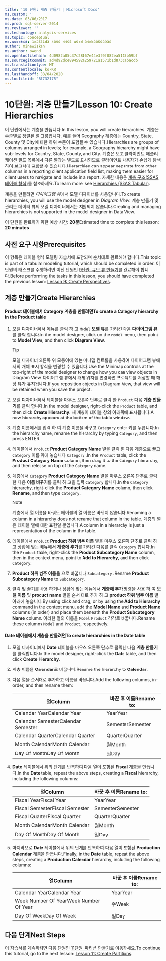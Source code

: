 ```yaml
---
title: '10 단원: 계층 만들기 | Microsoft Docs'
ms.custom: ''
ms.date: 03/06/2017
ms.prod: sql-server-2014
ms.reviewer: ''
ms.technology: analysis-services
ms.topic: conceptual
ms.assetid: 1e2561d3-4890-4495-a9cd-84eb88508938
author: minewiskan
ms.author: owend
ms.openlocfilehash: 4d0982a05c37c28167e44e3f9f082ea5113b59bf
ms.sourcegitcommit: ad4d92dce894592a259721a1571b1d8736abacdb
ms.translationtype: MT
ms.contentlocale: ko-KR
ms.lasthandoff: 08/04/2020
ms.locfileid: "87732175"
---
```

# <a name="lesson-10-create-hierarchies"></a><span data-ttu-id="6541c-102">10단원: 계층 만들기</span><span class="sxs-lookup"><span data-stu-id="6541c-102">Lesson 10: Create Hierarchies</span></span>
  <span data-ttu-id="6541c-103">이 단원에서는 계층을 만듭니다.</span><span class="sxs-lookup"><span data-stu-id="6541c-103">In this lesson, you will create hierarchies.</span></span> <span data-ttu-id="6541c-104">계층은 수준별로 정렬된 열 그룹입니다. 예를 들어 Geography 계층에는 Country, State, County 및 City에 대한 하위 수준이 포함될 수 있습니다.</span><span class="sxs-lookup"><span data-stu-id="6541c-104">Hierarchies are groups of columns arranged in levels; for example, a Geography hierarchy might have sub-levels for Country, State, County, and City.</span></span> <span data-ttu-id="6541c-105">계층은 보고 클라이언트 애플리케이션 필드 목록에서 다른 열과는 별도로 표시되므로 클라이언트 사용자가 손쉽게 탐색하여 보고서에 포함할 수 있습니다.</span><span class="sxs-lookup"><span data-stu-id="6541c-105">Hierarchies can appear separate from other columns in a reporting client application field list, making them easier for client users to navigate and include in a report.</span></span> <span data-ttu-id="6541c-106">자세한 내용은 [계층 구조&#40;SSAS 테이블 형식&#41;](tabular-models/hierarchies-ssas-tabular.md)를 참조하세요.</span><span class="sxs-lookup"><span data-stu-id="6541c-106">To learn more, see [Hierarchies &#40;SSAS Tabular&#41;](tabular-models/hierarchies-ssas-tabular.md).</span></span>  
  
 <span data-ttu-id="6541c-107">계층을 만들려면 *다이어그램 뷰*에서 모델 디자이너를 사용합니다.</span><span class="sxs-lookup"><span data-stu-id="6541c-107">To create hierarchies, you will use the model designer in *Diagram View*.</span></span> <span data-ttu-id="6541c-108">계층 만들기 및 관리는 데이터 뷰의 모델 디자이너에서는 지원되지 않습니다.</span><span class="sxs-lookup"><span data-stu-id="6541c-108">Creating and managing hierarchies is not supported in the model designer in Data View.</span></span>  
  
 <span data-ttu-id="6541c-109">이 단원을 완료하기 위한 예상 시간: **20분**</span><span class="sxs-lookup"><span data-stu-id="6541c-109">Estimated time to complete this lesson: **20 minutes**</span></span>  
  
## <a name="prerequisites"></a><span data-ttu-id="6541c-110">사전 요구 사항</span><span class="sxs-lookup"><span data-stu-id="6541c-110">Prerequisites</span></span>  
 <span data-ttu-id="6541c-111">이 항목은 테이블 형식 모델링 자습서에 포함되며 순서대로 완료해야 합니다.</span><span class="sxs-lookup"><span data-stu-id="6541c-111">This topic is part of a tabular modeling tutorial, which should be completed in order.</span></span> <span data-ttu-id="6541c-112">이 단원의 태스크를 수행하려면 이전 단원인 [9단원: 큐브 뷰 만들기](lesson-8-create-perspectives.md)를 완료해야 합니다.</span><span class="sxs-lookup"><span data-stu-id="6541c-112">Before performing the tasks in this lesson, you should have completed the previous lesson: [Lesson 9: Create Perspectives](lesson-8-create-perspectives.md).</span></span>  
  
## <a name="create-hierarchies"></a><span data-ttu-id="6541c-113">계층 만들기</span><span class="sxs-lookup"><span data-stu-id="6541c-113">Create Hierarchies</span></span>  
  
#### <a name="to-create-a-category-hierarchy-in-the-product-table"></a><span data-ttu-id="6541c-114">Product 테이블에서 Category 계층을 만들려면</span><span class="sxs-lookup"><span data-stu-id="6541c-114">To create a Category hierarchy in the Product table</span></span>  
  
1.  <span data-ttu-id="6541c-115">모델 디자이너에서 메뉴를 클릭 하 고 `Model` **모델 뷰**를 가리킨 다음 **다이어그램 뷰**를 클릭 합니다.</span><span class="sxs-lookup"><span data-stu-id="6541c-115">In the model designer, click on the `Model` menu, then point to **Model View**, and then click **Diagram View**.</span></span>  
  
    > [!TIP]  
    >  <span data-ttu-id="6541c-116">모델 디자이너 오른쪽 위 모퉁이에 있는 미니맵 컨트롤을 사용하여 다이어그램 뷰에서의 개체 표시 방식을 변경할 수 있습니다.</span><span class="sxs-lookup"><span data-stu-id="6541c-116">Use the Minimap controls at the top-right of the model designer to change how you can view objects in Diagram View.</span></span> <span data-ttu-id="6541c-117">다이어그램 뷰에서 개체 위치를 변경하면 프로젝트를 저장할 때 해당 뷰가 유지됩니다.</span><span class="sxs-lookup"><span data-stu-id="6541c-117">If you reposition objects in Diagram View, that view will be retained when you save the project.</span></span>  
  
2.  <span data-ttu-id="6541c-118">모델 디자이너에서 테이블을 마우스 오른쪽 단추로 클릭 한 `Product` 다음 **계층 만들기**를 클릭 합니다.</span><span class="sxs-lookup"><span data-stu-id="6541c-118">In the model designer, right-click the `Product` table, and then click **Create Hierarchy**.</span></span> <span data-ttu-id="6541c-119">새 계층이 테이블 창의 아래쪽에 표시됩니다.</span><span class="sxs-lookup"><span data-stu-id="6541c-119">A new hierarchy appears at the bottom of the table window.</span></span>  
  
3.  <span data-ttu-id="6541c-120">계층 이름에서를 입력 하 여 계층 이름을 바꾸고 `Category` enter 키를 누릅니다.</span><span class="sxs-lookup"><span data-stu-id="6541c-120">In the hierarchy name, rename the hierarchy by typing `Category`, and then press ENTER.</span></span>  
  
4.  <span data-ttu-id="6541c-121">테이블에서 `Product` **Product Category Name** 열을 클릭 한 다음 계층으로 끌고 `Category` 이름 위에 놓습니다 `Category` .</span><span class="sxs-lookup"><span data-stu-id="6541c-121">In the `Product` table, click the **Product Category Name** column, then drag it to the `Category` hierarchy, and then release on top of the `Category` name.</span></span>  
  
5.  <span data-ttu-id="6541c-122">계층에서 `Category` **Product Category Name** 열을 마우스 오른쪽 단추로 클릭 한 다음 **이름 바꾸기**를 클릭 하 고을 입력 `Category` 합니다.</span><span class="sxs-lookup"><span data-stu-id="6541c-122">In the `Category` hierarchy, right-click the **Product Category Name** column, then click **Rename**, and then type `Category`.</span></span>  
  
    > [!NOTE]  
    >  <span data-ttu-id="6541c-123">계층에서 열 이름을 바꿔도 테이블의 열 이름은 바뀌지 않습니다.</span><span class="sxs-lookup"><span data-stu-id="6541c-123">Renaming a column in a hierarchy does not rename that column in the table.</span></span> <span data-ttu-id="6541c-124">계층의 열은 테이블 열에 대한 표현일 뿐입니다.</span><span class="sxs-lookup"><span data-stu-id="6541c-124">A column in a hierarchy is just a representation of the column in the table.</span></span>  
  
6.  <span data-ttu-id="6541c-125">테이블에서 `Product` **Product 하위 범주 이름** 열을 마우스 오른쪽 단추로 클릭 하 고 상황에 맞는 메뉴에서 **계층에 추가**를 가리킨 다음를 클릭 `Category` 합니다.</span><span class="sxs-lookup"><span data-stu-id="6541c-125">In the `Product` table, right-click the **Product Subcategory Name** column, then in the context menu, point to **Add to Hierarchy**, and then click `Category`.</span></span>  
  
7.  <span data-ttu-id="6541c-126">**Product 하위 범주 이름을** 으로 바꿉니다 `Subcategory` .</span><span class="sxs-lookup"><span data-stu-id="6541c-126">Rename **Product Subcategory Name** to `Subcategory`.</span></span>  
  
8.  <span data-ttu-id="6541c-127">클릭 및 끌기를 사용 하거나 상황에 맞는 메뉴에서 **계층에 추가** 명령을 사용 하 여 **모델 이름** 및 **product name** 열을 순서 대로 추가 하 고 **product 하위 범주 이름** 열 아래에 놓습니다.</span><span class="sxs-lookup"><span data-stu-id="6541c-127">By using click and drag, or by using the **Add to Hierarchy** command in the context menu, add the **Model Name** and **Product Name** columns (in order) and place them beneath the **Product Subcategory Name** column.</span></span> <span data-ttu-id="6541c-128">이러한 열의 이름을 `Model` `Product` 각각로 바꿉니다.</span><span class="sxs-lookup"><span data-stu-id="6541c-128">Rename these columns `Model` and `Product`, respectively.</span></span>  
  
#### <a name="to-create-hierarchies-in-the-date-table"></a><span data-ttu-id="6541c-129">Date 테이블에서 계층을 만들려면</span><span class="sxs-lookup"><span data-stu-id="6541c-129">To create hierarchies in the Date table</span></span>  
  
1.  <span data-ttu-id="6541c-130">모델 디자이너에서 **Date** 테이블을 마우스 오른쪽 단추로 클릭한 다음 **계층 만들기**를 클릭합니다.</span><span class="sxs-lookup"><span data-stu-id="6541c-130">In the model designer, right-click the **Date** table, and then click **Create Hierarchy**.</span></span>  
  
2.  <span data-ttu-id="6541c-131">계층 이름을 **Calendar**로 바꿉니다.</span><span class="sxs-lookup"><span data-stu-id="6541c-131">Rename the hierarchy to **Calendar**.</span></span>  
  
3.  <span data-ttu-id="6541c-132">다음 열을 순서대로 추가하고 이름을 바꿉니다.</span><span class="sxs-lookup"><span data-stu-id="6541c-132">Add the following columns, in-order, and then rename them:</span></span>  
  
    |<span data-ttu-id="6541c-133">열</span><span class="sxs-lookup"><span data-stu-id="6541c-133">Column</span></span>|<span data-ttu-id="6541c-134">바꾼 후 이름</span><span class="sxs-lookup"><span data-stu-id="6541c-134">Rename to:</span></span>|  
    |------------|----------------|  
    |<span data-ttu-id="6541c-135">Calendar Year</span><span class="sxs-lookup"><span data-stu-id="6541c-135">Calendar Year</span></span>|<span data-ttu-id="6541c-136">Year</span><span class="sxs-lookup"><span data-stu-id="6541c-136">Year</span></span>|  
    |<span data-ttu-id="6541c-137">Calendar Semester</span><span class="sxs-lookup"><span data-stu-id="6541c-137">Calendar Semester</span></span>|<span data-ttu-id="6541c-138">Semester</span><span class="sxs-lookup"><span data-stu-id="6541c-138">Semester</span></span>|  
    |<span data-ttu-id="6541c-139">Calendar Quarter</span><span class="sxs-lookup"><span data-stu-id="6541c-139">Calendar Quarter</span></span>|<span data-ttu-id="6541c-140">Quarter</span><span class="sxs-lookup"><span data-stu-id="6541c-140">Quarter</span></span>|  
    |<span data-ttu-id="6541c-141">Month Calendar</span><span class="sxs-lookup"><span data-stu-id="6541c-141">Month Calendar</span></span>|<span data-ttu-id="6541c-142">월</span><span class="sxs-lookup"><span data-stu-id="6541c-142">Month</span></span>|  
    |<span data-ttu-id="6541c-143">Day Of Month</span><span class="sxs-lookup"><span data-stu-id="6541c-143">Day Of Month</span></span>|<span data-ttu-id="6541c-144">일</span><span class="sxs-lookup"><span data-stu-id="6541c-144">Day</span></span>|  
  
4.  <span data-ttu-id="6541c-145">**Date** 테이블에서 위의 단계를 반복하여 다음 열이 포함된 **Fiscal** 계층을 만듭니다.</span><span class="sxs-lookup"><span data-stu-id="6541c-145">In the **Date** table, repeat the above steps, creating a **Fiscal** hierarchy, including the following columns:</span></span>  
  
    |<span data-ttu-id="6541c-146">열</span><span class="sxs-lookup"><span data-stu-id="6541c-146">Column</span></span>|<span data-ttu-id="6541c-147">바꾼 후 이름</span><span class="sxs-lookup"><span data-stu-id="6541c-147">Rename to:</span></span>|  
    |------------|----------------|  
    |<span data-ttu-id="6541c-148">Fiscal Year</span><span class="sxs-lookup"><span data-stu-id="6541c-148">Fiscal Year</span></span>|<span data-ttu-id="6541c-149">Year</span><span class="sxs-lookup"><span data-stu-id="6541c-149">Year</span></span>|  
    |<span data-ttu-id="6541c-150">Fiscal Semester</span><span class="sxs-lookup"><span data-stu-id="6541c-150">Fiscal Semester</span></span>|<span data-ttu-id="6541c-151">Semester</span><span class="sxs-lookup"><span data-stu-id="6541c-151">Semester</span></span>|  
    |<span data-ttu-id="6541c-152">Fiscal Quarter</span><span class="sxs-lookup"><span data-stu-id="6541c-152">Fiscal Quarter</span></span>|<span data-ttu-id="6541c-153">Quarter</span><span class="sxs-lookup"><span data-stu-id="6541c-153">Quarter</span></span>|  
    |<span data-ttu-id="6541c-154">Month Calendar</span><span class="sxs-lookup"><span data-stu-id="6541c-154">Month Calendar</span></span>|<span data-ttu-id="6541c-155">월</span><span class="sxs-lookup"><span data-stu-id="6541c-155">Month</span></span>|  
    |<span data-ttu-id="6541c-156">Day Of Month</span><span class="sxs-lookup"><span data-stu-id="6541c-156">Day Of Month</span></span>|<span data-ttu-id="6541c-157">일</span><span class="sxs-lookup"><span data-stu-id="6541c-157">Day</span></span>|  
  
5.  <span data-ttu-id="6541c-158">마지막으로 **Date** 테이블에서 위의 단계를 반복하여 다음 열이 포함된 **Production Calendar** 계층을 만듭니다.</span><span class="sxs-lookup"><span data-stu-id="6541c-158">Finally, in the **Date** table, repeat the above steps, creating a **Production Calendar** hierarchy, including the following columns:</span></span>  
  
    |<span data-ttu-id="6541c-159">열</span><span class="sxs-lookup"><span data-stu-id="6541c-159">Column</span></span>|<span data-ttu-id="6541c-160">바꾼 후 이름</span><span class="sxs-lookup"><span data-stu-id="6541c-160">Rename to:</span></span>|  
    |------------|----------------|  
    |<span data-ttu-id="6541c-161">Calendar Year</span><span class="sxs-lookup"><span data-stu-id="6541c-161">Calendar Year</span></span>|<span data-ttu-id="6541c-162">Year</span><span class="sxs-lookup"><span data-stu-id="6541c-162">Year</span></span>|  
    |<span data-ttu-id="6541c-163">Week Number Of Year</span><span class="sxs-lookup"><span data-stu-id="6541c-163">Week Number Of Year</span></span>|<span data-ttu-id="6541c-164">주</span><span class="sxs-lookup"><span data-stu-id="6541c-164">Week</span></span>|  
    |<span data-ttu-id="6541c-165">Day Of Week</span><span class="sxs-lookup"><span data-stu-id="6541c-165">Day Of Week</span></span>|<span data-ttu-id="6541c-166">일</span><span class="sxs-lookup"><span data-stu-id="6541c-166">Day</span></span>|  
  
## <a name="next-steps"></a><span data-ttu-id="6541c-167">다음 단계</span><span class="sxs-lookup"><span data-stu-id="6541c-167">Next Steps</span></span>  
 <span data-ttu-id="6541c-168">이 자습서를 계속하려면 다음 단원인 [11단원: 파티션 만들기](lesson-10-create-partitions.md)로 이동하세요.</span><span class="sxs-lookup"><span data-stu-id="6541c-168">To continue this tutorial, go to the next lesson: [Lesson 11: Create Partitions](lesson-10-create-partitions.md).</span></span>  
  
  

